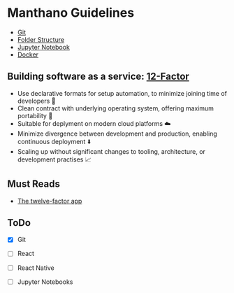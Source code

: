 # Manthano Guidelines

- [Git](/1_Git)
- [Folder Structure](/2_Folder-Structure)
- [Jupyter Notebook](/3_Juypter-Notebooks)
- [Docker](/4_Docker)

## Building software as a service: [12-Factor](https://12factor.net/)

 - Use declarative formats for setup automation, to minimize joining time of developers :runner:
 - Clean contract with underlying operating system, offering maximum portability :pencil:
 - Suitable for deplyment on modern cloud platforms :cloud:
 - Minimize divergence between development and production, enabling continuous deployment :arrow_down:
 - Scaling up without significant changes to tooling, architecture, or development practises :chart_with_upwards_trend:

## Must Reads

- [The twelve-factor app](https://12factor.net/)

## ToDo
- [x] Git
- [ ] React
- [ ] React Native
- [ ] Jupyter Notebooks

